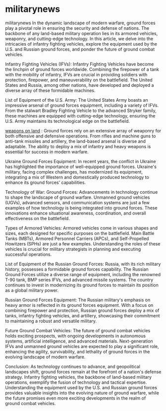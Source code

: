 # militarynews
militarynews
In the dynamic landscape of modern warfare, ground forces play a pivotal role in ensuring the security and defense of nations. The backbone of any land-based military operation lies in its armored vehicles, weaponry, and cutting-edge technology. In this article, we delve into the intricacies of infantry fighting vehicles, explore the equipment used by the U.S. and Russian ground forces, and ponder the future of ground combat vehicles.

Infantry Fighting Vehicles (IFVs):
Infantry Fighting Vehicles have become the linchpin of ground forces worldwide. Combining the firepower of a tank with the mobility of infantry, IFVs are crucial in providing soldiers with protection, firepower, and maneuverability on the battlefield. The United States and Russia, among other nations, have developed and deployed a diverse array of these formidable machines.

List of Equipment of the U.S. Army:
The United States Army boasts an impressive arsenal of ground forces equipment, including a variety of IFVs. From the stalwart Bradley Fighting Vehicle to the advanced Stryker family, these machines are equipped with cutting-edge technology, ensuring the U.S. Army maintains its technological edge on the battlefield.

<a href="https://blogs.commons.georgetown.edu/cctp-638-go127/biodynamic-agriculture/#comment-178926">weapons on land</a>
:
Ground forces rely on an extensive array of weaponry for both offensive and defensive operations. From rifles and machine guns to anti-tank missiles and artillery, the land-based arsenal is diverse and adaptable. The ability to deploy a mix of infantry and heavy weapons is essential for success in modern warfare.

Ukraine Ground Forces Equipment:
In recent years, the conflict in Ukraine has highlighted the importance of well-equipped ground forces. Ukraine's military, facing complex challenges, has modernized its equipment, integrating a mix of Western and domestically produced technology to enhance its ground forces' capabilities.

Technology of War: Ground Forces:
Advancements in technology continue to shape the landscape of ground warfare. Unmanned ground vehicles (UGVs), advanced sensors, and communication systems are just a few examples of how technology is being integrated into ground forces. These innovations enhance situational awareness, coordination, and overall effectiveness on the battlefield.

Types of Armored Vehicles:
Armored vehicles come in various shapes and sizes, each designed for specific purposes on the battlefield. Main Battle Tanks (MBTs), Armored Personnel Carriers (APCs), and Self-Propelled Howitzers (SPHs) are just a few examples. Understanding the roles of these vehicles is crucial for military strategists in planning and executing successful operations.

List of Equipment of the Russian Ground Forces:
Russia, with its rich military history, possesses a formidable ground forces capability. The Russian Ground Forces utilize a diverse range of equipment, including the renowned T-90 tank, BMP series IFVs, and advanced missile systems. The country continues to invest in modernizing its ground forces to maintain its position as a global military power.

Russian Ground Forces Equipment:
The Russian military's emphasis on heavy armor is reflected in its ground forces equipment. With a focus on combining firepower and protection, Russian ground forces deploy a mix of tanks, infantry fighting vehicles, and artillery, showcasing their commitment to maintaining a robust and versatile military.

Future Ground Combat Vehicles:
The future of ground combat vehicles holds exciting prospects, with ongoing developments in autonomous systems, artificial intelligence, and advanced materials. Next-generation IFVs and unmanned ground vehicles are expected to play a significant role, enhancing the agility, survivability, and lethality of ground forces in the evolving landscape of modern warfare.

Conclusion:
As technology continues to advance, and geopolitical landscapes shift, ground forces remain at the forefront of a nation's defense strategy. Infantry fighting vehicles, the backbone of land-based military operations, exemplify the fusion of technology and tactical expertise. Understanding the equipment used by the U.S. and Russian ground forces provides valuable insights into the evolving nature of ground warfare, while the future promises even more exciting developments in the realm of ground combat vehicles.






